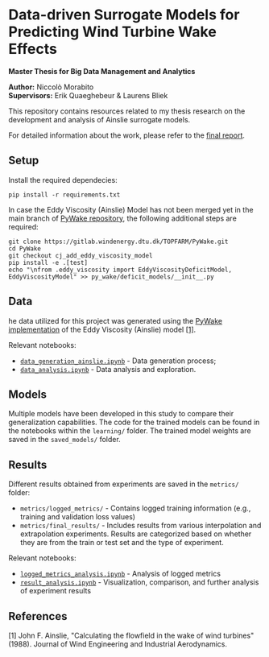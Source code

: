 # Data-driven Surrogate Models for Predicting Wind Turbine Wake Effects
**Master Thesis for Big Data Management and Analytics**

**Author:** Niccolò Morabito  
**Supervisors:** Erik Quaeghebeur & Laurens Bliek

This repository contains resources related to my thesis research on the development and analysis of Ainslie surrogate models.

For detailed information about the work, please refer to the [final report](<Master Thesis - Report.pdf>).

## Setup
Install the required dependecies:

```
pip install -r requirements.txt
```

In case the Eddy Viscosity (Ainslie) Model has not been merged yet in the main branch of [PyWake repository](https://topfarm.pages.windenergy.dtu.dk/PyWake/), the following additional steps are required:

```
git clone https://gitlab.windenergy.dtu.dk/TOPFARM/PyWake.git
cd PyWake
git checkout cj_add_eddy_viscosity_model
pip install -e .[test]
echo "\nfrom .eddy_viscosity import EddyViscosityDeficitModel, EddyViscosityModel" >> py_wake/deficit_models/__init__.py
```

## Data
he data utilized for this project was generated using the [PyWake implementation](https://topfarm.pages.windenergy.dtu.dk/PyWake/) of the Eddy Viscosity (Ainslie) model [[1]](#1).

Relevant notebooks:
* [`data_generation_ainslie.ipynb`](data_generation_ainslie.ipynb) - Data generation process;
* [`data_analysis.ipynb`](data_analysis.ipynb) - Data analysis and exploration.

## Models
Multiple models have been developed in this study to compare their generalization capabilities. The code for the trained models can be found in the notebooks within the `learning/` folder. The trained model weights are saved in the `saved_models/` folder.

## Results
Different results obtained from experiments are saved in the `metrics/` folder:
* `metrics/logged_metrics/` - Contains logged training information (e.g., training and validation loss values)
* `metrics/final_results/` - Includes results from various interpolation and extrapolation experiments. Results are categorized based on whether they are from the train or test set and the type of experiment.

Relevant notebooks:
* [`logged_metrics_analysis.ipynb`](logged_metrics_analysis.ipynb) - Analysis of logged metrics
* [`result_analysis.ipynb`](result_analysis.ipynb) - Visualization, comparison, and further analysis of experiment results

## References
<a id="1">[1]</a> John F. Ainslie, "Calculating the flowfield in the wake of wind turbines" (1988). Journal of Wind Engineering and Industrial Aerodynamics.
